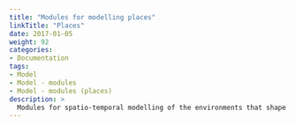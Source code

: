 ```yaml
---
title: "Modules for modelling places"
linkTitle: "Places"
date: 2017-01-05
weight: 92
categories: 
- Documentation
tags: 
- Model
- Model - modules
- Model - modules (places)
description: >
  Modules for spatio-temporal modelling of the environments that shape young people's mental health are collectively referred to as the "Springtides" model. Two module libraries are currently available - [vicinity](https://ready4-dev.github.io/vicinity/) and [aus](https://ready4-dev.github.io/aus/), though both are highly preliminary and without any vignette articles to demonstrate their use. An [app](/docs/model/analyses/decision-aids/springtides-app/) built using a combination of these libraries and [unreleased work in progress module libraries](/docs/model/modules/pipeline/pipeline-places/) is available for illustration purposes.
---
```




